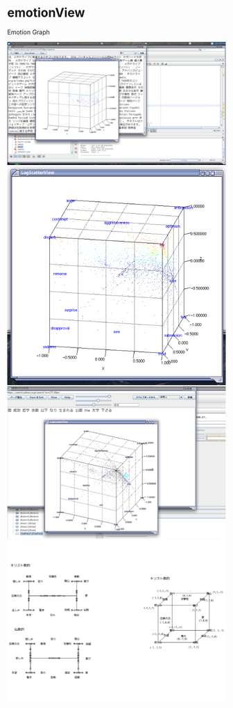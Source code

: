 # emotionView
Emotion Graph


![alt tag](screenshot.png)
![alt tag](ScreenShot2.png)
![alt tag](ScreenShot3.png)
![alt tag](draft.png)